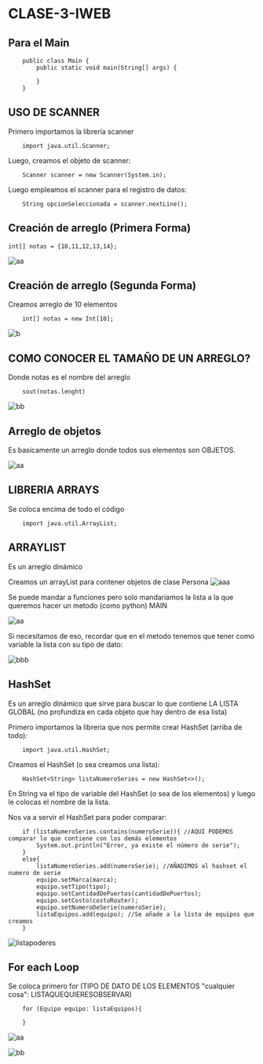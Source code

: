 # CLASE-3-IWEB

## Para el Main
        public class Main {
            public static void main(String[] args) {
                
            }
        }

## USO DE SCANNER

Primero importamos la librería scanner

        import java.util.Scanner;
        
Luego, creamos el objeto de scanner:

        Scanner scanner = new Scanner(System.in);
Luego empleamos el scanner para el registro de datos:

        String opcionSeleccionada = scanner.nextLine();

## Creación de arreglo (Primera Forma)
    int[] notas = {10,11,12,13,14};
    
![aa](https://github.com/SergioABS0813/CLASE-3-IWEB/assets/134556600/edf4f83c-4f57-458a-b751-067fbdd59bf4)

## Creación de arreglo (Segunda Forma)
Creamos arreglo de 10 elementos

        int[] notas = new Int[10];
    
![b](https://github.com/SergioABS0813/CLASE-3-IWEB/assets/134556600/ab75282e-4a22-47b0-b6e2-7a3a21ea0260)

## COMO CONOCER EL TAMAÑO DE UN ARREGLO?
Donde notas es el nombre del arreglo

        sout(notas.lenght)
    
![bb](https://github.com/SergioABS0813/CLASE-3-IWEB/assets/134556600/fde56f2f-57fc-49b8-a04f-fe55756b3024)

## Arreglo de objetos
Es basicamente un arreglo donde todos sus elementos son OBJETOS.

![aa](https://github.com/SergioABS0813/CLASE-3-IWEB/assets/134556600/56f91199-e022-4d32-9660-9648346f1249)

## LIBRERIA ARRAYS
Se coloca encima de todo el código

        import java.util.ArrayList;

## ARRAYLIST
Es un arreglo dinámico 

Creamos un arrayList para contener objetos de clase Persona
![aaa](https://github.com/SergioABS0813/CLASE-3-IWEB/assets/134556600/976aa7f6-9e5e-4d5c-b6a7-23c0be50272d)

Se puede mandar a funciones pero solo mandariamos la lista a la que queremos hacer un metodo (como python) MAIN

![aa](https://github.com/SergioABS0813/CLASE-3-IWEB/assets/134556600/3c4aa10e-e30a-4a32-8014-d9b4bfe5ebf0)

Si necesitamos de eso, recordar que en el metodo tenemos que tener como variable la lista con su tipo de dato:

![bbb](https://github.com/SergioABS0813/CLASE-3-IWEB/assets/134556600/e8a67304-2521-425f-aa0e-565a5a3e1772)


## HashSet

Es un arreglo dinámico que sirve para buscar lo que contiene LA LISTA GLOBAL (no profundiza en cada objeto que hay dentro de esa lista)

Primero importamos la libreria que nos permite crear HashSet (arriba de todo):

        import java.util.HashSet;
                
Creamos el HashSet (o sea creamos una lista): 

        HashSet<String> listaNumeroSeries = new HashSet<>();
                
En String va el tipo de variable del HashSet (o sea de los elementos) y luego le colocas el nombre de la lista.

Nos va a servir el HashSet para poder comparar:

        if (listaNumeroSeries.contains(numeroSerie)){ //AQUI PODEMOS comparar lo que contiene con los demás elementos
            System.out.println("Error, ya existe el número de serie");
        }
        else{
            listaNumeroSeries.add(numeroSerie); //AÑADIMOS al hashset el numero de serie
            equipo.setMarca(marca);
            equipo.setTipo(tipo);
            equipo.setCantidadDePuertos(cantidadDePuertos);
            equipo.setCosto(costoRouter);
            equipo.setNumeroDeSerie(numeroSerie);
            listaEquipos.add(equipo); //Se añade a la lista de equipos que creamos
        }

![listapoderes](https://github.com/SergioABS0813/CLASE-3-IWEB/assets/134556600/f4bb3fe4-0f46-4e14-8e61-0edd876a98b8)

## For each Loop

Se coloca primero for (TIPO DE DATO DE LOS ELEMENTOS "cualquier cosa": LISTAQUEQUIERESOBSERVAR)

        for (Equipo equipo: listaEquipos){

        }


![aa](https://github.com/SergioABS0813/CLASE-3-IWEB/assets/134556600/9eccba62-1f6c-4db7-98bb-25435e28ca1d)


![bb](https://github.com/SergioABS0813/CLASE-3-IWEB/assets/134556600/6d7bf7bc-e949-4c2b-adc6-8203f2dc5745)







